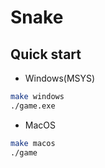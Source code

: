 # Snake

## Quick start

- Windows(MSYS)

```bash
make windows
./game.exe
```

- MacOS

```bash
make macos
./game
```